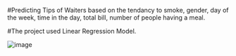 #Predicting Tips of Waiters based on the tendancy to smoke, gender, day of the week, time in the day, total bill, number of people having a meal.

#The project used Linear Regression Model.


![image](https://github.com/hason8193/Waiter_Tips_Prediction/assets/111623729/51ce05cf-e5aa-4d8c-bbc8-f2cc50324344)

